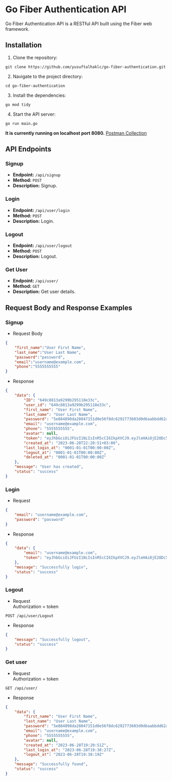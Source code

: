 # Go Fiber Authentication API

Go Fiber Authentication API is a RESTful API built using the Fiber web framework.

## Installation

1. Clone the repository:
  ```shell
  git clone https://github.com/yusuftalhaklc/go-fiber-authentication.git
  ```

2. Navigate to the project directory:
  ```shell
  cd go-fiber-authentication
  ```
3. Install the dependencies:
  ```shell
  go mod tidy
  ```
4. Start the API server:
  ```shell
  go run main.go
  ```

**It is currently running on localhost port 8080.** [Postman Collection](https://red-shuttle-655108.postman.co/workspace/go-fiber-auth~1c48d0cc-5e90-4496-b2f0-c292446f90cf/collection/27159195-7a2c468b-a60e-4013-a4ee-0bd89310b1c7?action=share&creator=27159195)

## API Endpoints
### Signup

- **Endpoint:** `/api/signup`
- **Method:** `POST`
- **Description:** Signup.


### Login 

- **Endpoint:** `/api/user/login`
- **Method:** `POST`
- **Description:** Login.

### Logout 

- **Endpoint:** `/api/user/logout`
- **Method:** `POST`
- **Description:** Logout.

### Get User

- **Endpoint:** `/api/user/`
- **Method:** `GET`
- **Description:** Get user details.

## Request Body and Response Examples

### Signup
- Request Body
```json
{
    "first_name":"User First Name",
    "last_name":"User Last Name",
    "password":"password",
    "email":"username@example.com",
    "phone":"5555555555"
}
```
- Response
```json
{
    "data": {
        "ID": "649c8813a9299b295118e33c",
        "user_id": "649c8813a9299b295118e33c",
        "first_name": "User First Name",
        "last_name": "User Last Name",
        "password": "5e884898da28047151d0e56f8dc6292773603d0d6aabbdd62a11ef721d1542d8",
        "email": "username@example.com",
        "phone": "5555555555",
        "avatar": null,
        "token": "eyJhbGciOiJFUzI1NiIsInR5cCI6IkpXVCJ9.eyJleHAiOjE2ODc5ODE4NTEsImlkIjoiNjQ5Yzg4MTNhOTI5OWIyOTUxMThlMzNjIiwibWFpbCI6InVzZXJuYW1lQGV4YW1wbGUuY29tIn0._WnQuFPkJBr3s49EpU8BJo6ndVizOmz1OM5hp9uzh2Jz-NhOvcEByZK9EYJKoNRNBoJN2uKtPn1MyIdB-Nus-w",
        "created_at": "2023-06-28T22:20:51+03:00",
        "last_login_at": "0001-01-01T00:00:00Z",
        "logout_at": "0001-01-01T00:00:00Z",
        "deleted_at": "0001-01-01T00:00:00Z"
    },
    "message": "User has created",
    "status": "success"
}
```

### Login
- Request
```json
{
    "email": "username@example.com",
    "password": "password"
}
```

- Response
```json
{
    "data": {
        "email": "username@example.com",
        "token": "eyJhbGciOiJFUzI1NiIsInR5cCI6IkpXVCJ9.eyJleHAiOjE2ODc5ODIwOTEsImlkIjoiMDAwMDAwMDAwMDAwMDAwMDAwMDAwMDAwIiwibWFpbCI6InVzZXJuYW1lQGV4YW1wbGUuY29tIn0.QY9WFwJdTi4tod8S8bnh3gRGt6SzwVsf3RXOzRwQlHhPsfkOv9KiK4l3BX9FpBu_kM1aSWzkEO7Mx5Y_vxEH3A"
    },
    "message": "Successfully login",
    "status": "success"
}
```

### Logout
- Request <br>
Authorization = token
```http
POST /api/user/Logout
```

- Response
```json
{
    "message": "Successfully logout",
    "status": "success"
}
```

### Get user
- Request <br>
Authorization = token
```http
GET /api/user/
```

- Response
```json
{
    "data": {
        "first_name": "User First Name",
        "last_name": "User Last Name",
        "password": "5e884898da28047151d0e56f8dc6292773603d0d6aabbdd62a11ef721d1542d8",
        "email": "username@example.com",
        "phone": "5555555555",
        "avatar": null,
        "created_at": "2023-06-28T19:20:51Z",
        "last_login_at": "2023-06-28T19:38:27Z",
        "logout_at": "2023-06-28T19:38:19Z"
    },
    "message": "Successfully found",
    "status": "success"
}
```
